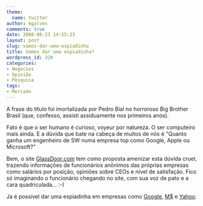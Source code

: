 ```yaml
---
theme:
  name: twitter
author: mgalves
comments: true
date: 2008-06-23 14:55:23
layout: post
slug: vamos-dar-uma-espiadinha
title: Vamos dar uma espiadinha?
wordpress_id: 320
categories:
- Negocios
- Opinião
- Pesquisa
tags:
- Mercado
---
```


A frase do título foi imortalizada por Pedro Bial no horroroso Big Brother Brasil (que, confesso, assisti assiduamente nos primeiros anos).

Fato é que o ser humano é curioso, voyeur por natureza. O ser computeiro mais ainda. E a dúvida que bate na cabeça de muitos de nós é "Quanto ganha um engenheiro de SW numa empresa top como Google, Apple ou Microsoft?"

Bem, o site [GlassDoor.com](http://www.glassdoor.com/) tem como proposta amenizar esta dúvida cruel, trazendo informações de funcionários anônimos das próprias empresas como salários por posição, opiniões sobre CEOs e nível de satisfação. Fico só imaginando o funcionário chegando no site, com sua voz de pato e a cara quadriculada... :-)

Ja é possível dar uma espiadinha em empresas como [Google](http://www.glassdoor.com/Salaries/Google-Salaries-E9079.htm), [M$](http://www.glassdoor.com/Salaries/Microsoft-Salaries-E1651.htm) e [Yahoo](http://www.glassdoor.com/Salaries/Yahoo-Salaries-E5807.htm).
